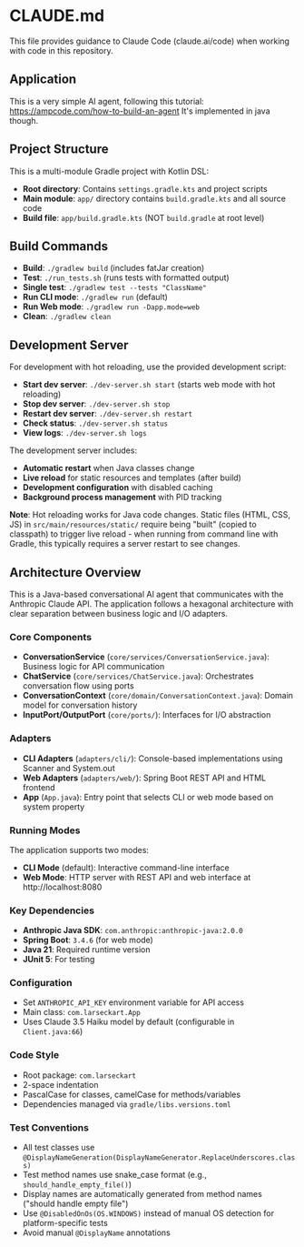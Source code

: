 # CLAUDE.md

This file provides guidance to Claude Code (claude.ai/code) when working with code in this repository.

## Application

This is a very simple AI agent, following this tutorial: https://ampcode.com/how-to-build-an-agent
It's implemented in java though.


## Project Structure

This is a multi-module Gradle project with Kotlin DSL:
- **Root directory**: Contains `settings.gradle.kts` and project scripts
- **Main module**: `app/` directory contains `build.gradle.kts` and all source code
- **Build file**: `app/build.gradle.kts` (NOT `build.gradle` at root level)

## Build Commands

- **Build**: `./gradlew build` (includes fatJar creation)
- **Test**: `./run_tests.sh` (runs tests with formatted output)
- **Single test**: `./gradlew test --tests "ClassName"`
- **Run CLI mode**: `./gradlew run` (default)
- **Run Web mode**: `./gradlew run -Dapp.mode=web`
- **Clean**: `./gradlew clean`

## Development Server

For development with hot reloading, use the provided development script:

- **Start dev server**: `./dev-server.sh start` (starts web mode with hot reloading)
- **Stop dev server**: `./dev-server.sh stop`
- **Restart dev server**: `./dev-server.sh restart`
- **Check status**: `./dev-server.sh status`
- **View logs**: `./dev-server.sh logs`

The development server includes:
- **Automatic restart** when Java classes change
- **Live reload** for static resources and templates (after build)
- **Development configuration** with disabled caching
- **Background process management** with PID tracking

**Note**: Hot reloading works for Java code changes. Static files (HTML, CSS, JS) in `src/main/resources/static/` require being "built" (copied to classpath) to trigger live reload - when running from command line with Gradle, this typically requires a server restart to see changes.

## Architecture Overview

This is a Java-based conversational AI agent that communicates with the Anthropic Claude API. The application follows a hexagonal architecture with clear separation between business logic and I/O adapters.

### Core Components

- **ConversationService** (`core/services/ConversationService.java`): Business logic for API communication
- **ChatService** (`core/services/ChatService.java`): Orchestrates conversation flow using ports
- **ConversationContext** (`core/domain/ConversationContext.java`): Domain model for conversation history
- **InputPort/OutputPort** (`core/ports/`): Interfaces for I/O abstraction

### Adapters

- **CLI Adapters** (`adapters/cli/`): Console-based implementations using Scanner and System.out
- **Web Adapters** (`adapters/web/`): Spring Boot REST API and HTML frontend
- **App** (`App.java`): Entry point that selects CLI or web mode based on system property

### Running Modes

The application supports two modes:
- **CLI Mode** (default): Interactive command-line interface
- **Web Mode**: HTTP server with REST API and web interface at http://localhost:8080

### Key Dependencies

- **Anthropic Java SDK**: `com.anthropic:anthropic-java:2.0.0`
- **Spring Boot**: `3.4.6` (for web mode)
- **Java 21**: Required runtime version
- **JUnit 5**: For testing

### Configuration

- Set `ANTHROPIC_API_KEY` environment variable for API access
- Main class: `com.larseckart.App`
- Uses Claude 3.5 Haiku model by default (configurable in `Client.java:66`)

### Code Style

- Root package: `com.larseckart`
- 2-space indentation
- PascalCase for classes, camelCase for methods/variables
- Dependencies managed via `gradle/libs.versions.toml`

### Test Conventions

- All test classes use `@DisplayNameGeneration(DisplayNameGenerator.ReplaceUnderscores.class)`
- Test method names use snake_case format (e.g., `should_handle_empty_file()`)
- Display names are automatically generated from method names ("should handle empty file")
- Use `@DisabledOnOs(OS.WINDOWS)` instead of manual OS detection for platform-specific tests
- Avoid manual `@DisplayName` annotations